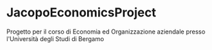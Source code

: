 # JacopoEconomicsProject
Progetto per il corso di Economia ed Organizzazione aziendale presso l'Università degli Studi di Bergamo
